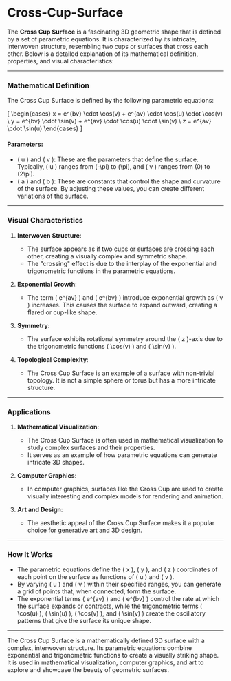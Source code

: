 # Cross-Cup-Surface

The **Cross Cup Surface** is a fascinating 3D geometric shape that is defined by a set of parametric equations. It is characterized by its intricate, interwoven structure, resembling two cups or surfaces that cross each other. Below is a detailed explanation of its mathematical definition, properties, and visual characteristics:

---

### **Mathematical Definition**
The Cross Cup Surface is defined by the following parametric equations:

\[
\begin{cases}
x = e^{bv} \cdot \cos(v) + e^{av} \cdot \cos(u) \cdot \cos(v) \\
y = e^{bv} \cdot \sin(v) + e^{av} \cdot \cos(u) \cdot \sin(v) \\
z = e^{av} \cdot \sin(u)
\end{cases}
\]

#### **Parameters**:
- \( u \) and \( v \): These are the parameters that define the surface. Typically, \( u \) ranges from \(-\pi\) to \(\pi\), and \( v \) ranges from \(0\) to \(2\pi\).
- \( a \) and \( b \): These are constants that control the shape and curvature of the surface. By adjusting these values, you can create different variations of the surface.

---

### **Visual Characteristics**
1. **Interwoven Structure**:
   - The surface appears as if two cups or surfaces are crossing each other, creating a visually complex and symmetric shape.
   - The "crossing" effect is due to the interplay of the exponential and trigonometric functions in the parametric equations.

2. **Exponential Growth**:
   - The term \( e^{av} \) and \( e^{bv} \) introduce exponential growth as \( v \) increases. This causes the surface to expand outward, creating a flared or cup-like shape.

3. **Symmetry**:
   - The surface exhibits rotational symmetry around the \( z \)-axis due to the trigonometric functions \( \cos(v) \) and \( \sin(v) \).

4. **Topological Complexity**:
   - The Cross Cup Surface is an example of a surface with non-trivial topology. It is not a simple sphere or torus but has a more intricate structure.

---

### **Applications**
1. **Mathematical Visualization**:
   - The Cross Cup Surface is often used in mathematical visualization to study complex surfaces and their properties.
   - It serves as an example of how parametric equations can generate intricate 3D shapes.

2. **Computer Graphics**:
   - In computer graphics, surfaces like the Cross Cup are used to create visually interesting and complex models for rendering and animation.

3. **Art and Design**:
   - The aesthetic appeal of the Cross Cup Surface makes it a popular choice for generative art and 3D design.

---

### **How It Works**
- The parametric equations define the \( x \), \( y \), and \( z \) coordinates of each point on the surface as functions of \( u \) and \( v \).
- By varying \( u \) and \( v \) within their specified ranges, you can generate a grid of points that, when connected, form the surface.
- The exponential terms \( e^{av} \) and \( e^{bv} \) control the rate at which the surface expands or contracts, while the trigonometric terms \( \cos(u) \), \( \sin(u) \), \( \cos(v) \), and \( \sin(v) \) create the oscillatory patterns that give the surface its unique shape.

---

The Cross Cup Surface is a mathematically defined 3D surface with a complex, interwoven structure. Its parametric equations combine exponential and trigonometric functions to create a visually striking shape. It is used in mathematical visualization, computer graphics, and art to explore and showcase the beauty of geometric surfaces.
